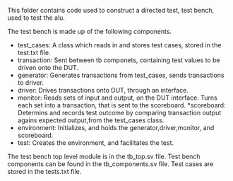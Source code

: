 This folder contains code used to construct a directed test, test bench, used to test the alu.

The test bench is made up of the following components. 
* test_cases: A class which reads in and stores test cases, stored in the test.txt file.
* transaction: Sent between tb componets, containing test values to be driven onto the DUT.
* generator: Generates transactions from test_cases, sends transactions to driver.
* driver: Drives transactions onto DUT, through an interface.
* monitor: Reads sets of input and output, on the DUT interface. Turns each set into a transaction, that is sent to the scoreboard. *scoreboard: Determins and records test outcome by comparing transaction output agains expected output,from the test_cases class.
* environment: Initializes, and holds the generator,driver,monitor, and scoreboard.
* test: Creates the environment, and facilitates the test.

The test bench top level module is in the tb_top.sv file. 
Test bench components can be found in the tb_components.sv file.
Test cases are stored in the tests.txt file.
